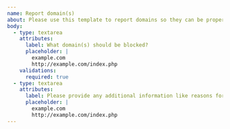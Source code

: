 ```yaml
---
name: Report domain(s)
about: Please use this template to report domains so they can be properly incorporated with the workflows.
body:
  - type: textarea
    attributes:
      label: What domain(s) should be blocked?
      placeholder: |
        example.com
        http://example.com/index.php
    validations:
      required: true
  - type: textarea
    attributes:
      label: Please provide any additional information like reasons for blocking, etc. (optional)
      placeholder: |
        example.com
        http://example.com/index.php
---
```

